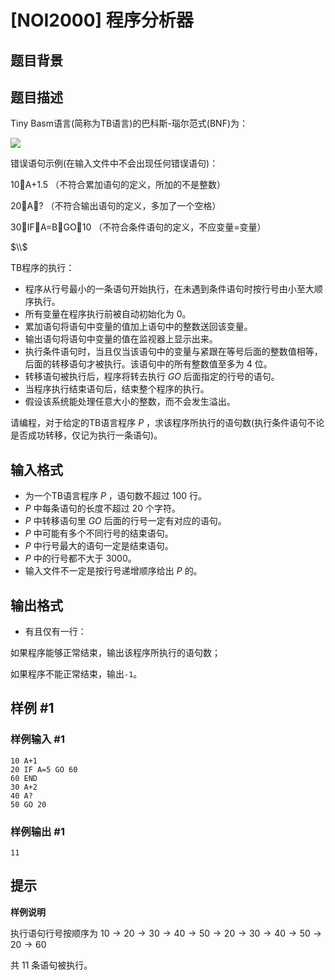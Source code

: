 # [NOI2000] 程序分析器

## 题目背景



## 题目描述

Tiny Basm语言(简称为TB语言)的巴科斯-瑙尔范式(BNF)为：

![](https://cdn.luogu.com.cn/upload/image_hosting/37ipxplt.png)

错误语句示例(在输入文件中不会出现任何错误语句)：

10A+1.5                    （不符合累加语句的定义，所加的不是整数）

20A?                    （不符合输出语句的定义，多加了一个空格）

30IFA=BGO10           （不符合条件语句的定义，不应变量=变量）

$\\$

TB程序的执行：
-	程序从行号最小的一条语句开始执行，在未遇到条件语句时按行号由小至大顺序执行。
-	所有变量在程序执行前被自动初始化为 $0$。
-	累加语句将语句中变量的值加上语句中的整数送回该变量。
-	输出语句将语句中变量的值在监视器上显示出来。
-	执行条件语句时，当且仅当该语句中的变量与紧跟在等号后面的整数值相等，后面的转移语句才被执行。该语句中的所有整数值至多为 $4$ 位。
-	转移语句被执行后，程序将转去执行 $GO$ 后面指定的行号的语句。
-	当程序执行结束语句后，结束整个程序的执行。
-	假设该系统能处理任意大小的整数，而不会发生溢出。


请编程，对于给定的TB语言程序 $P$ ，求该程序所执行的语句数(执行条件语句不论是否成功转移，仅记为执行一条语句)。

## 输入格式

-	为一个TB语言程序 $P$ ，语句数不超过 $100$ 行。
-	$P$ 中每条语句的长度不超过 $20$ 个字符。
-	$P$ 中转移语句里 $GO$ 后面的行号一定有对应的语句。
-	$P$ 中可能有多个不同行号的结束语句。
-	$P$ 中行号最大的语句一定是结束语句。
-	$P$ 中的行号都不大于 $3000$。
-	输入文件不一定是按行号递增顺序给出 $P$ 的。


## 输出格式

-	有且仅有一行：

如果程序能够正常结束，输出该程序所执行的语句数；

如果程序不能正常结束，输出`-1`。


## 样例 #1

### 样例输入 #1
```
10 A+1
20 IF A=5 GO 60
60 END
30 A+2
40 A?
50 GO 20
```

### 样例输出 #1

```
11
```

## 提示

**样例说明**

执行语句行号按顺序为
$10→20→30→40→50→20→30→40→50→20→60$

共 $11$ 条语句被执行。

